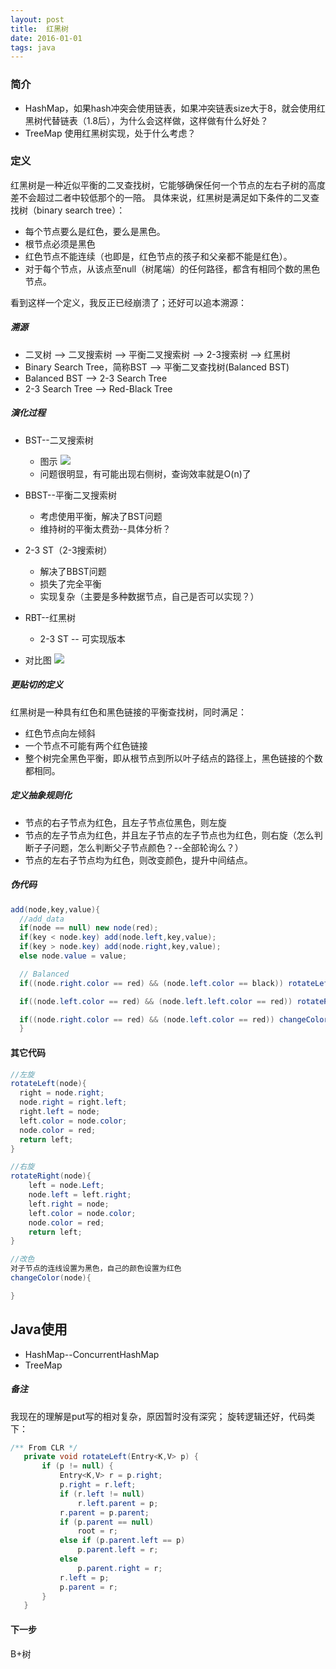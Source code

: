 ```yaml
---
layout: post
title:  红黑树
date: 2016-01-01
tags: java
---
```


### 简介
- HashMap，如果hash冲突会使用链表，如果冲突链表size大于8，就会使用红黑树代替链表（1.8后），为什么会这样做，这样做有什么好处？
- TreeMap 使用红黑树实现，处于什么考虑？
### 定义
红黑树是一种近似平衡的二叉查找树，它能够确保任何一个节点的左右子树的高度差不会超过二者中较低那个的一陪。
具体来说，红黑树是满足如下条件的二叉查找树（binary search tree）：
- 每个节点要么是红色，要么是黑色。
- 根节点必须是黑色
- 红色节点不能连续（也即是，红色节点的孩子和父亲都不能是红色）。
- 对于每个节点，从该点至null（树尾端）的任何路径，都含有相同个数的黑色节点。

看到这样一个定义，我反正已经崩溃了；还好可以追本溯源：
##### 溯源
- 二叉树 --> 二叉搜索树 --> 平衡二叉搜索树 --> 2-3搜索树 --> 红黑树
- Binary Search Tree，简称BST --> 平衡二叉查找树(Balanced BST)
- Balanced BST -->  2-3 Search Tree
- 2-3 Search Tree --> Red-Black Tree

##### 演化过程
- BST--二叉搜索树
  - 图示
  ![](https://bamboog.github.io/images/java/bst.jpg)
  - 问题很明显，有可能出现右侧树，查询效率就是O(n)了

- BBST--平衡二叉搜索树
  - 考虑使用平衡，解决了BST问题
  - 维持树的平衡太费劲--具体分析？

- 2-3 ST（2-3搜索树）
  - 解决了BBST问题
  - 损失了完全平衡
  - 实现复杂（主要是多种数据节点，自己是否可以实现？）

- RBT--红黑树
  - 2-3 ST -- 可实现版本

- 对比图
![](https://bamboog.github.io/images/java/23-rbt.jpg)


##### 更贴切的定义
红黑树是一种具有红色和黑色链接的平衡查找树，同时满足：
- 红色节点向左倾斜
- 一个节点不可能有两个红色链接
- 整个树完全黑色平衡，即从根节点到所以叶子结点的路径上，黑色链接的个数都相同。

##### 定义抽象规则化
- 节点的右子节点为红色，且左子节点位黑色，则左旋
- 节点的左子节点为红色，并且左子节点的左子节点也为红色，则右旋（怎么判断子子问题，怎么判断父子节点颜色？--全部轮询么？）
- 节点的左右子节点均为红色，则改变颜色，提升中间结点。

##### 伪代码
```java
add(node,key,value){
  //add_data
  if(node == null) new node(red);
  if(key < node.key) add(node.left,key,value);
  if(key > node.key) add(node.right,key,value);
  else node.value = value;

  // Balanced
  if((node.right.color == red) && (node.left.color == black)) rotateLeft(node);

  if((node.left.color == red) && (node.left.left.color == red)) rotateRight(node);

  if((node.right.color == red) && (node.left.color == red)) changeColor(node);
  }
```
#### 其它代码

``` java
//左旋
rotateLeft(node){
  right = node.right;
  node.right = right.left;
  right.left = node;
  left.color = node.color;
  node.color = red;
  return left;
}

//右旋
rotateRight(node){
    left = node.Left;
    node.left = left.right;
    left.right = node;
    left.color = node.color;
    node.color = red;
    return left;
}

//改色
对子节点的连线设置为黑色，自己的颜色设置为红色
changeColor(node){

}
```

## Java使用

- HashMap--ConcurrentHashMap
- TreeMap
##### 备注
我现在的理解是put写的相对复杂，原因暂时没有深究；
旋转逻辑还好，代码类下：
```java
/** From CLR */
   private void rotateLeft(Entry<K,V> p) {
       if (p != null) {
           Entry<K,V> r = p.right;
           p.right = r.left;
           if (r.left != null)
               r.left.parent = p;
           r.parent = p.parent;
           if (p.parent == null)
               root = r;
           else if (p.parent.left == p)
               p.parent.left = r;
           else
               p.parent.right = r;
           r.left = p;
           p.parent = r;
       }
   }
```


#### 下一步
B+树
